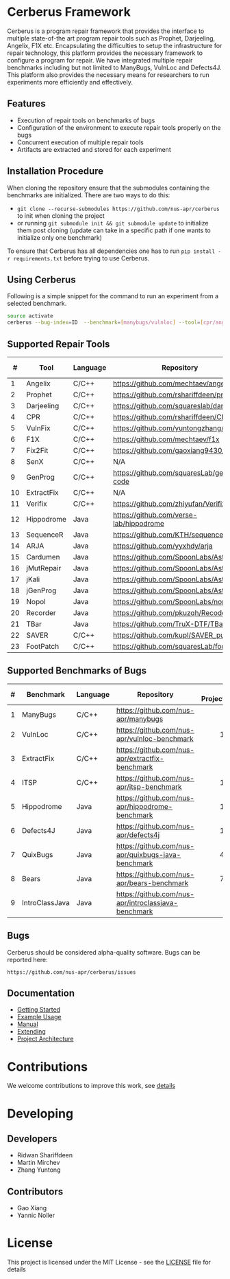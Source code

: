 # Cerberus Framework

Cerberus is a program repair framework that provides the interface to multiple
state-of-the art program repair tools such as Prophet, Darjeeling, Angelix, F1X etc.
Encapsulating the difficulties to setup the infrastructure for repair technology, this platform provides
the necessary framework to configure a program for repair. We have integrated multiple repair
benchmarks including but not limited to ManyBugs, VulnLoc and Defects4J. This platform also provides the necessary means for researchers to
run experiments more efficiently and effectively.

## Features

* Execution of repair tools on benchmarks of bugs
* Configuration of the environment to execute repair tools properly on the bugs
* Concurrent execution of multiple repair tools
* Artifacts are extracted and stored for each experiment

## Installation Procedure

When cloning the repository ensure that the submodules containing the benchmarks are initialized. There are two ways to do this:
* `git clone --recurse-submodules https://github.com/nus-apr/cerberus` to init when cloning the project
* or running `git submodule init && git submodule update` to initialize them post cloning (update can take in a specific path if one wants to initialize only one benchmark)

To ensure that Cerberus has all dependencies one has to run `pip install -r requirements.txt` before trying to use Cerberus.

## Using Cerberus

Following is a simple snippet for the command to run an experiment from a selected benchmark.

```bash
source activate
cerberus --bug-index=ID  --benchmark=[manybugs/vulnloc] --tool=[cpr/angelix/prophet/f1x]
```

## Supported Repair Tools

| #  | Tool       | Language | Repository                                         | Commit id |
|----|------------| -------- |----------------------------------------------------| --------  |
| 1  | Angelix    | C/C++    | <https://github.com/mechtaev/angelix>              | 01396ac   |
| 2  | Prophet    | C/C++    | <https://github.com/rshariffdeen/prophet>          | 5f8c688   |
| 3  | Darjeeling | C/C++    | <https://github.com/squareslab/darjeeling>         | ed6fb3e   |
| 4  | CPR        | C/C++    | <https://github.com/rshariffdeen/CPR>              | 4863c60   |
| 5  | VulnFix    | C/C++    | <https://github.com/yuntongzhang/vulnfix>          | 44bdbab   |
| 6  | F1X        | C/C++    | <https://github.com/mechtaev/f1x>                  | e4a225e   |
| 7  | Fix2Fit    | C/C++    | <https://github.com/gaoxiang9430/Fix2Fit>          | 349e4ba   |
| 8  | SenX       | C/C++    | N/A                                                | N/A       |
| 9  | GenProg    | C/C++    | <https://github.com/squaresLab/genprog-code>       | 0b25153   |
| 10 | ExtractFix | C/C++    | N/A                                                | N/A       |
| 11 | Verifix    | C/C++    | <https://github.com/zhiyufan/Verifix>              | 6d5bda0   |
| 12 | Hippodrome | Java     | <https://github.com/verse-lab/hippodrome>          | 012f291   |
| 13 | SequenceR  | Java     | <https://github.com/KTH/sequencer>                 | 3bd0cd4   |
| 14 | ARJA       | Java     | <https://github.com/yyxhdy/arja>                   | e795032   |
| 15 | Cardumen   | Java     | <https://github.com/SpoonLabs/Astor>               | f11f0b8   |
| 16 | jMutRepair | Java     | <https://github.com/SpoonLabs/Astor>               | f11f0b8   |
| 17 | jKali      | Java     | <https://github.com/SpoonLabs/Astor>               | f11f0b8   |
| 18 | jGenProg   | Java     | <https://github.com/SpoonLabs/Astor>               | f11f0b8   |
| 19 | Nopol      | Java     | <https://github.com/SpoonLabs/nopol>               | 8cb3676   |
| 20 | Recorder   | Java     | <https://github.com/pkuzqh/Recoder>                | 6f463f9   |
| 21 | TBar       | Java     | <https://github.com/TruX-DTF/TBar>                 | 3cc7552   |
| 22 | SAVER      | C/C++    | <https://github.com/kupl/SAVER_public>             | e7eca63   |
| 23 | FootPatch  | C/C++    | <https://github.com/squaresLab/footpatch>          | 8b79c19   |


## Supported Benchmarks of Bugs

| # | Benchmark         | Language | Repository                                            | # Projects | # Bugs |
| - | ----------------- | -------- | ----------------------------------------------------- | ----------:| ------:|
| 1 | ManyBugs          | C/C++    | <https://github.com/nus-apr/manybugs>                 |          6 |     60 |
| 2 | VulnLoc           | C/C++    | <https://github.com/nus-apr/vulnloc-benchmark>        |         11 |     43 |
| 3 | ExtractFix        | C/C++    | <https://github.com/nus-apr/extractfix-benchmark>     |          7 |     30 |
| 4 | ITSP              | C/C++    | <https://github.com/nus-apr/itsp-benchmark>           |         10 |    661 |
| 5 | Hippodrome        | Java     | <https://github.com/nus-apr/hippodrome-benchmark>     |         16 |     25 |
| 6 | Defects4J         | Java     | <https://github.com/nus-apr/defects4j>                |         17 |    835 |
| 7 | QuixBugs          | Java     | <https://github.com/nus-apr/quixbugs-java-benchmark>  |         40 |     40 |
| 8 | Bears             | Java     | <https://github.com/nus-apr/bears-benchmark>          |         72 |    251 |
| 9 | IntroClassJava    | Java     | <https://github.com/nus-apr/introclassjava-benchmark> |          6 |    297 |

## Bugs

Cerberus should be considered alpha-quality software. Bugs can be reported here:

    https://github.com/nus-apr/cerberus/issues

## Documentation

* [Getting Started](doc/GetStart.md)
* [Example Usage](doc/Examples.md)
* [Manual](doc/Manual.md)
* [Extending](doc/Extending.md)
* [Project Architecture](doc/ProjectArchitecture.md)

# Contributions

We welcome contributions to improve this work, see [details](doc/Contributing.md)

# Developing

## Developers

* Ridwan Shariffdeen
* Martin Mirchev
* Zhang Yuntong

## Contributors

* Gao Xiang
* Yannic Noller

# License

This project is licensed under the MIT License - see the [LICENSE](LICENSE) file for details
